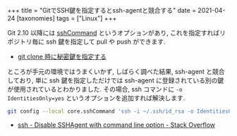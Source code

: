 +++
title = "GitでSSH鍵を指定するとssh-agentと競合する"
date = 2021-04-24
[taxonomies]
tags = ["Linux"]
+++

Git 2.10 以降には [sshCommand](https://git-scm.com/docs/git-config#Documentation/git-config.txt-coresshCommand) というオプションがあり,
これを指定すればリポジトリ毎に ssh 鍵を指定して pull や push ができます.

* [git clone 時に秘密鍵を指定する](https://qiita.com/sonots/items/826b90b085f294f93acf)

ところが手元の環境ではうまくいかず, しばらく調べた結果, ssh-agent と競合しており, 
単に ssh 鍵を指定しただけでは ssh-agent に登録されている別の鍵が使用されているとわかりました.
その場合, ssh コマンドに `-o IdentitiesOnly=yes` というオプションを追加すれば解決します.

```bash
git config --local core.sshCommand 'ssh -i ~/.ssh/id_rsa -o IdentitiesOnly=yes -F /dev/null'
```

* [ssh - Disable SSHAgent with command line option - Stack Overflow](https://stackoverflow.com/questions/26258157/disable-sshagent-with-command-line-option)
